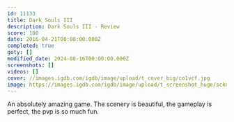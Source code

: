 ```yaml
---
id: 11133
title: Dark Souls III
description: Dark Souls III - Review
score: 100
date: 2016-04-21T00:00:00.000Z
completed: true
goty: []
modified_date: 2024-08-16T00:00:00.000Z
screenshots: []
videos: []
cover: //images.igdb.com/igdb/image/upload/t_cover_big/co1vcf.jpg
image: https://images.igdb.com/igdb/image/upload/t_screenshot_huge/scknql.jpg
---
```

An absolutely amazing game. The scenery is beautiful, the gameplay is perfect, the pvp is so much fun.